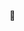 👋

<!---
BaaNaaL/BaaNaaL is a ✨ special ✨ repository because its `README.md` (this file) appears on your GitHub profile.
You can click the Preview link to take a look at your changes.
--->

